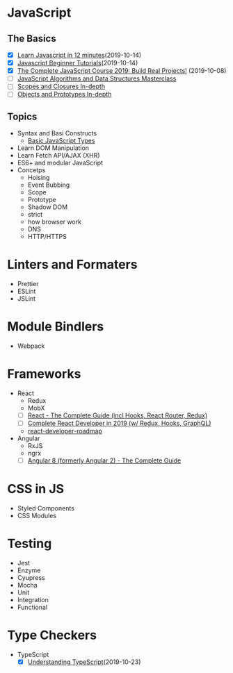 # JavaScript

## The Basics
- [X] [Learn Javascript in 12 minutes](https://www.youtube.com/watch?v=Ukg_U3CnJWI)(2019-10-14)
- [X] [Javascript Beginner Tutorials](https://www.youtube.com/playlist?list=PL41lfR-6DnOrwYi5d824q9-Y6z3JdSgQa)(2019-10-14)
- [X] [The Complete JavaScript Course 2019: Build Real Projects!](https://www.udemy.com/the-complete-javascript-course/) (2019-10-08)
- [ ] [JavaScript Algorithms and Data Structures Masterclass](https://www.udemy.com/js-algorithms-and-data-structures-masterclass/)
- [ ] [Scopes and Closures In-depth](https://www.youtube.com/watch?v=O312eN5J2bc&list=PLqq-6Pq4lTTZ_LyvzfrndUOkIvOF4y-_c)
- [ ] [Objects and Prototypes In-depth](https://www.youtube.com/watch?v=fBpPfPjxOhc&list=PLqq-6Pq4lTTaflXUL0v3TSm86nodn0c_u)

## Topics
- Syntax and Basi Constructs
  - [Basic JavaScript Types](https://javascript.info/types)
- Learn DOM Manipulation
- Learn Fetch API/AJAX (XHR)
- ES6+ and modular JavaScript
- Concetps
    - Hoising
    - Event Bubbing
    - Scope
    - Prototype
    - Shadow DOM
    - strict
    - how browser work
    - DNS
    - HTTP/HTTPS

# Linters and Formaters
- Prettier
- ESLint
- JSLint

# Module Bindlers
- Webpack

# Frameworks
- React
    - Redux
    - MobX
    - [ ] [React - The Complete Guide (incl Hooks, React Router, Redux)](https://www.udemy.com/react-the-complete-guide-incl-redux/)
    - [ ] [Complete React Developer in 2019 (w/ Redux, Hooks, GraphQL)](https://www.udemy.com/course/complete-react-developer-zero-to-mastery/)
    - [react-developer-roadmap](https://github.com/adam-golab/react-developer-roadmap/blob/master/README.md)
- Angular
    - RxJS
    - ngrx
    - [ ] [Angular 8 (formerly Angular 2) - The Complete Guide](https://www.udemy.com/the-complete-guide-to-angular-2/)

# CSS in JS
- Styled Components
- CSS Modules

# Testing
- Jest
- Enzyme
- Cyupress
- Mocha
- Unit
- Integration
- Functional

# Type Checkers
- TypeScript
    - [X] [Understanding TypeScript](https://www.udemy.com/course/understanding-typescript/)(2019-10-23)
